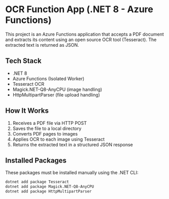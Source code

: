 # OCR Function App (.NET 8 - Azure Functions)

This project is an Azure Functions application that accepts a PDF document and extracts its content using an open source OCR tool (Tesseract). The extracted text is returned as JSON.

## Tech Stack

- .NET 8 
- Azure Functions (Isolated Worker)
- Tesseract OCR
- Magick.NET-Q8-AnyCPU (image handling)
- HttpMultipartParser (file upload handling)

## How It Works

1. Receives a PDF file via HTTP POST
2. Saves the file to a local directory
3. Converts PDF pages to images
4. Applies OCR to each image using Tesseract
5. Returns the extracted text in a structured JSON response

## Installed Packages

These packages must be installed manually using the .NET CLI:

```bash
dotnet add package Tesseract
dotnet add package Magick.NET-Q8-AnyCPU
dotnet add package HttpMultipartParser



